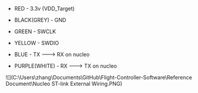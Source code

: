 * RED - 3.3v (VDD_Target)
* BLACK(GREY) - GND
* GREEN - SWCLK
* YELLOW - SWDIO



* BLUE - TX ---> RX on nucleo
* PURPLE(WHITE) - RX ---> TX on nucleo



![](C:\Users\zhang\Documents\GitHub\Flight-Controller-Software\Reference Document\Nucleo ST-link External Wiring.PNG)